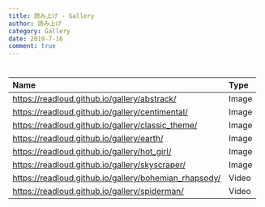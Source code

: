 ```yaml
---
title: 読み上げ - Gallery
author: 読み上げ
category: Gallery
date: 2019-7-16
comment: true
---
```


# 

| Name | Type | 
| :--- | :--- | 
| https://readloud.github.io/gallery/abstrack/ | Image | 
| https://readloud.github.io/gallery/centimental/ | Image | 
| https://readloud.github.io/gallery/classic_theme/ | Image |
| https://readloud.github.io/gallery/earth/ | Image |
| https://readloud.github.io/gallery/hot_girl/ | Image |
| https://readloud.github.io/gallery/skyscraper/| Image |
| https://readloud.github.io/gallery/bohemian_rhapsody/ | Video | 
| https://readloud.github.io/gallery/spiderman/  | Video | 
